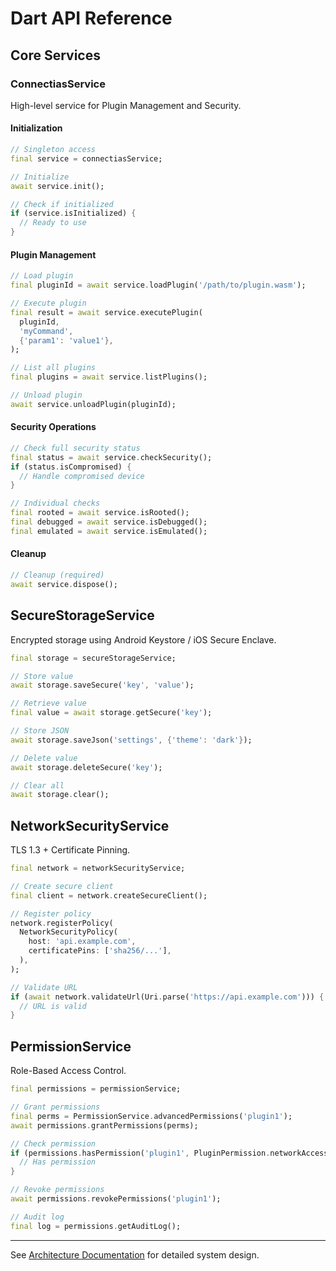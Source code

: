 # Dart API Reference

## Core Services

### ConnectiasService

High-level service for Plugin Management and Security.

#### Initialization

```dart
// Singleton access
final service = connectiasService;

// Initialize
await service.init();

// Check if initialized
if (service.isInitialized) {
  // Ready to use
}
```

#### Plugin Management

```dart
// Load plugin
final pluginId = await service.loadPlugin('/path/to/plugin.wasm');

// Execute plugin
final result = await service.executePlugin(
  pluginId,
  'myCommand',
  {'param1': 'value1'},
);

// List all plugins
final plugins = await service.listPlugins();

// Unload plugin
await service.unloadPlugin(pluginId);
```

#### Security Operations

```dart
// Check full security status
final status = await service.checkSecurity();
if (status.isCompromised) {
  // Handle compromised device
}

// Individual checks
final rooted = await service.isRooted();
final debugged = await service.isDebugged();
final emulated = await service.isEmulated();
```

#### Cleanup

```dart
// Cleanup (required)
await service.dispose();
```

## SecureStorageService

Encrypted storage using Android Keystore / iOS Secure Enclave.

```dart
final storage = secureStorageService;

// Store value
await storage.saveSecure('key', 'value');

// Retrieve value
final value = await storage.getSecure('key');

// Store JSON
await storage.saveJson('settings', {'theme': 'dark'});

// Delete value
await storage.deleteSecure('key');

// Clear all
await storage.clear();
```

## NetworkSecurityService

TLS 1.3 + Certificate Pinning.

```dart
final network = networkSecurityService;

// Create secure client
final client = network.createSecureClient();

// Register policy
network.registerPolicy(
  NetworkSecurityPolicy(
    host: 'api.example.com',
    certificatePins: ['sha256/...'],
  ),
);

// Validate URL
if (await network.validateUrl(Uri.parse('https://api.example.com'))) {
  // URL is valid
}
```

## PermissionService

Role-Based Access Control.

```dart
final permissions = permissionService;

// Grant permissions
final perms = PermissionService.advancedPermissions('plugin1');
await permissions.grantPermissions(perms);

// Check permission
if (permissions.hasPermission('plugin1', PluginPermission.networkAccess)) {
  // Has permission
}

// Revoke permissions
await permissions.revokePermissions('plugin1');

// Audit log
final log = permissions.getAuditLog();
```

---

See [Architecture Documentation](../architecture/system-overview.md) for detailed system design.
